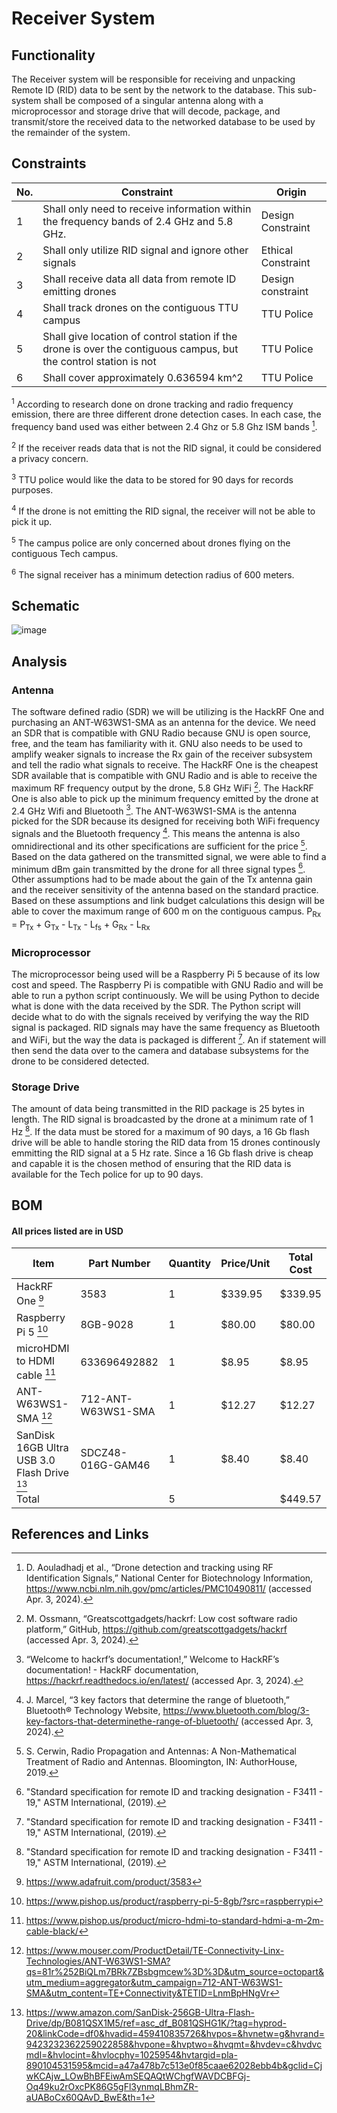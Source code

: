 # Receiver System 
## Functionality
The Receiver system will be responsible for receiving and unpacking Remote ID (RID) data to be sent by the network to the database. This sub-system shall be composed of a singular antenna along with a microprocessor and storage drive that will decode, package, and transmit/store the received data to the networked database to be used by the remainder of the system.
## Constraints
| No.| Constraint | Origin |
| -- | --------- |--------|
|  1 | Shall only need to receive information within the frequency bands of 2.4 GHz and 5.8 GHz. | Design Constraint|
|  2 | Shall only utilize RID signal and ignore other signals | Ethical Constraint       |                          
|  3 | Shall receive data all data from remote ID emitting drones    |  Design constraint |   
|  4 | Shall track drones on the contiguous TTU campus | TTU Police |
|  5 | Shall give location of control station if the drone is over the contiguous campus, but the control station is not| TTU Police |
|  6 | Shall cover approximately 0.636594 km^2 | TTU Police|


<sup>1</sup> According to research done on drone tracking and radio frequency emission, there are three different drone detection cases. In each case, the frequency band used was either between 2.4 Ghz or 5.8 Ghz ISM bands [^6].   

<sup>2</sup> If the receiver reads data that is not the RID signal, it could be considered a privacy concern.

<sup>3</sup> TTU police would like the data to be stored for 90 days for records purposes.

<sup>4</sup> If the drone is not emitting the RID signal, the receiver will not be able to pick it up.

<sup>5</sup> The campus police are only concerned about drones flying on the contiguous Tech campus.

<sup>6</sup> The signal receiver has a minimum detection radius of 600 meters.

## Schematic
![image](https://github.com/mrnye42/Drone-Tracker-Project/assets/113947428/0d1d1ad6-30ce-4065-8f34-d38c02ce6f21)





## Analysis
### Antenna
The software defined radio (SDR) we will be utilizing is the HackRF One and purchasing an ANT-W63WS1-SMA as an antenna for the device. We need an SDR that is compatible with GNU Radio because GNU is open source, free, and the team has familiarity with it. GNU also needs to be used to amplify weaker signals to increase the Rx gain of the receiver subsystem and tell the radio what signals to receive. The HackRF One is the cheapest SDR available that is compatible with GNU Radio and is able to receive the maximum RF frequency output by the drone, 5.8 GHz WiFi [^7]. The HackRF One is also able to pick up the minimum frequency emitted by the drone at 2.4 GHz Wifi and Bluetooth [^8]. The ANT-W63WS1-SMA is the antenna picked for the SDR because its designed for receiving both WiFi frequency signals and the Bluetooth frequency [^2]. This means the antenna is also omnidirectional and its other specifications are sufficient for the price [^4]. Based on the data gathered on the transmitted signal, we were able to find a minimum dBm gain transmitted by the drone for all three signal types [^1]. Other assumptions had to be made about the gain of the Tx antenna gain and the receiver sensitivity of the antenna based on the standard practice. Based on these assumptions and link budget calculations this design will be able to cover the maximum range of 600 m on the contiguous campus.
P<sub>Rx</sub> = P<sub>Tx</sub> + G<sub>Tx</sub> - L<sub>Tx</sub> - L<sub>fs</sub> + G<sub>Rx</sub> - L<sub>Rx</sub>
### Microprocessor
The microprocessor being used will be a Raspberry Pi 5 because of its low cost and speed. The Raspberry Pi is compatible with GNU Radio and will be able to run a python script continuously. We will be using Python to decide what is done with the data received by the SDR. The Python script will decide what to do with the signals received by verifying the way the RID signal is packaged. RID signals may have the same frequency as Bluetooth and WiFi, but the way the data is packaged is different [^1]. An if statement will then send the data over to the camera and database subsystems for the drone to be considered detected. 
### Storage Drive
The amount of data being transmitted in the RID package is 25 bytes in length. The RID signal is broadcasted by the drone at a minimum rate of 1 Hz [^1]. If the data must be stored for a maximum of 90 days, a 16 Gb flash drive will be able to handle storing the RID data from 15 drones continously emmitting the RID signal at a 5 Hz rate. Since a 16 Gb flash drive is cheap and capable it is the chosen method of ensuring that the RID data is available for the Tech police for up to 90 days.

## BOM
#### All prices listed are in USD
| Item     | Part Number | Quantity | Price/Unit     | Total Cost |
| -------- | ------------| -------- |----------------|------------|
|HackRF One [^9]        |3583             |1          |$339.95            |$339.95            |
|Raspberry Pi 5 [^10]         |8GB-9028             |1          |$80.00                |$80.00            |
|microHDMI to HDMI cable [^11]         |633696492882            |1          |$8.95                |$8.95            |
|ANT-W63WS1-SMA [^12]         |712-ANT-W63WS1-SMA             |1          |$12.27                |$12.27            |
|SanDisk 16GB Ultra USB 3.0 Flash Drive [^13]  |  SDCZ48-016G-GAM46    |     1     |   $8.40             |     $8.40       |
|Total     |             |   5       |                |   $449.57         |


## References and Links
[^1]: "Standard specification for remote ID and tracking designation - F3411 - 19," ASTM International, (2019).

[^2]: J. Marcel, “3 key factors that determine the range of bluetooth,” Bluetooth® Technology Website, https://www.bluetooth.com/blog/3-key-factors-that-determinethe-range-of-bluetooth/ (accessed Apr. 3, 2024). 

[^4]: S. Cerwin, Radio Propagation and Antennas: A Non-Mathematical Treatment of Radio and Antennas. Bloomington, IN: AuthorHouse, 2019. 

[^6]: D. Aouladhadj et al., “Drone detection and tracking using RF Identification Signals,” National Center for Biotechnology Information, https://www.ncbi.nlm.nih.gov/pmc/articles/PMC10490811/ (accessed Apr. 3, 2024). 

[^7]: M. Ossmann, “Greatscottgadgets/hackrf: Low cost software radio platform,” GitHub, https://github.com/greatscottgadgets/hackrf (accessed Apr. 3, 2024). 

[^8]: “Welcome to hackrf’s documentation!,” Welcome to HackRF’s documentation! - HackRF documentation, https://hackrf.readthedocs.io/en/latest/ (accessed Apr. 3, 2024). 

[^9]: https://www.adafruit.com/product/3583
[^10]: https://www.pishop.us/product/raspberry-pi-5-8gb/?src=raspberrypi
[^11]: https://www.pishop.us/product/micro-hdmi-to-standard-hdmi-a-m-2m-cable-black/
[^12]: https://www.mouser.com/ProductDetail/TE-Connectivity-Linx-Technologies/ANT-W63WS1-SMA?qs=81r%252BiQLm7BRk7ZBsbgmcew%3D%3D&utm_source=octopart&utm_medium=aggregator&utm_campaign=712-ANT-W63WS1-SMA&utm_content=TE+Connectivity&TETID=LnmBpHNgVr
[^13]: https://www.amazon.com/SanDisk-256GB-Ultra-Flash-Drive/dp/B081QSX1M5/ref=asc_df_B081QSHG1K/?tag=hyprod-20&linkCode=df0&hvadid=459410835726&hvpos=&hvnetw=g&hvrand=9423232362259022858&hvpone=&hvptwo=&hvqmt=&hvdev=c&hvdvcmdl=&hvlocint=&hvlocphy=1025954&hvtargid=pla-890104531595&mcid=a47a478b7c513e0f85caae62028ebb4b&gclid=CjwKCAjw_LOwBhBFEiwAmSEQAQtWChgfWAVDCBFGj-Oq49ku2rOxcPK86G5gFl3ynmqLBhmZR-aUABoCx60QAvD_BwE&th=1
